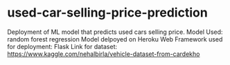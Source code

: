 # used-car-selling-price-prediction
Deployment of ML model that predicts used cars selling price.
Model Used: random forest regression
Model delpoyed on Heroku
Web Framework used for deployment: Flask
Link for dataset: https://www.kaggle.com/nehalbirla/vehicle-dataset-from-cardekho
